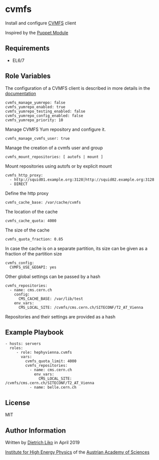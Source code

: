 # cvmfs

Install and configure [CVMFS](https://cernvm.cern.ch/portal/filesystem) client

Inspired by the [Puppet Module](https://github.com/cvmfs/puppet-cvmfs)

## Requirements

*   EL6/7

## Role Variables

The configuration of a CVMFS client is described in more details in the [documentation](https://cvmfs.readthedocs.io/en/stable/)


    cvmfs_manage_yumrepo: false
    cvmfs_yumrepo_enabled: true
    cvmfs_yumrepo_testing_enabled: false
    cvmfs_yumrepo_config_enabled: false
    cvmfs_yumrepo_priority: 10

Manage CVMFS Yum repository and configure it.

    cvmfs_manage_cvmfs_user: true


Manage the creation of a cvmfs user and group

    cvmfs_mount_repositories: [ autofs | mount ]

Mount repositories using autofs or by explicit mount

    cvmfs_http_proxy:
      - http://squid01.example.org:3128|http://squid02.example.org:3128
      - DIRECT

Define the http proxy

    cvmfs_cache_base: /var/cache/cvmfs

The location of the cache

    cvmfs_cache_quota: 4000

The size of the cache

    cvmfs_quota_fraction: 0.85

In case the cache is on a separate partition, its size can be given
as a fraction of the partition size

    cvmfs_config:
      CVMFS_USE_GEOAPI: yes

Other global settings can be passed by a hash


    cvmfs_repositories:
      - name: cms.cern.ch
        config:
          CMS_CACHE_BASE: /var/lib/test
        env_vars:
          CMS_LOCAL_SITE: /cvmfs/cms.cern.ch/SITECONF/T2_AT_Vienna

Repositories and their settings are provided as a hash


## Example Playbook

    - hosts: servers
      roles:
         - role: hephyvienna.cvmfs
           vars:
             cvmfs_quota_limit: 4000
             cvmfs_repositories:
               - name: cms.cern.ch
                 env_vars:
                   CMS_LOCAL_SITE: /cvmfs/cms.cern.ch/SITECONF/T2_AT_Vienna
               - name: belle.cern.ch

## License

MIT

## Author Information

Written by [Dietrich Liko](http://hephy.at/dliko) in April 2019

[Institute for High Energy Physics](http://www.hephy.at) of the
[Austrian Academy of Sciences](http://www.oeaw.ac.at)
